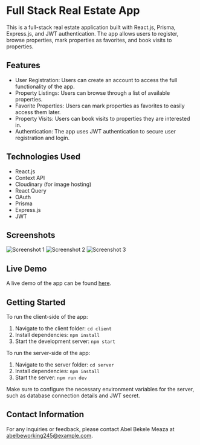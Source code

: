 # Full Stack Real Estate App

This is a full-stack real estate application built with React.js, Prisma, Express.js, and JWT authentication. The app allows users to register, browse properties, mark properties as favorites, and book visits to properties.

## Features

- User Registration: Users can create an account to access the full functionality of the app.
- Property Listings: Users can browse through a list of available properties.
- Favorite Properties: Users can mark properties as favorites to easily access them later.
- Property Visits: Users can book visits to properties they are interested in.
- Authentication: The app uses JWT authentication to secure user registration and login.

## Technologies Used

- React.js
- Context API
- Cloudinary (for image hosting)
- React Query
- OAuth
- Prisma
- Express.js
- JWT

## Screenshots

![Screenshot 1](screenshots/screenshot1.png)
![Screenshot 2](screenshots/screenshot2.png)
![Screenshot 3](screenshots/screenshot3.png)

## Live Demo

A live demo of the app can be found [here](https://full-stack-real-estate-dusky.vercel.app/).

## Getting Started

To run the client-side of the app:

1. Navigate to the client folder: `cd client`
2. Install dependencies: `npm install`
3. Start the development server: `npm start`

To run the server-side of the app:

1. Navigate to the server folder: `cd server`
2. Install dependencies: `npm install`
3. Start the server: `npm run dev`

Make sure to configure the necessary environment variables for the server, such as database connection details and JWT secret.

## Contact Information

For any inquiries or feedback, please contact Abel Bekele Meaza at abelbeworking245@example.com.